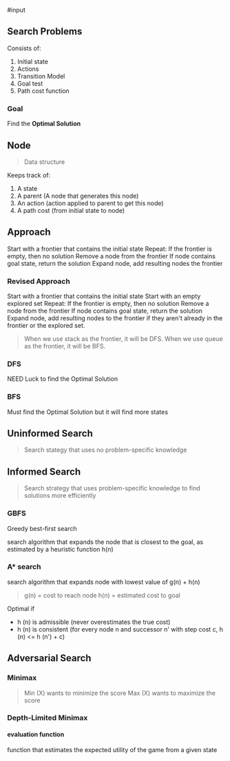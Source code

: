 #input 

## Search Problems
Consists of:
1. Initial state
2. Actions
3. Transition Model
4. Goal test
5. Path cost function

### Goal
Find the **Optimal Solution**

## Node
>Data structure

Keeps track of:
1. A state
2. A parent (A node that generates this node)
3. An action (action applied to parent to get this node)
4. A path cost (from initial state to node)

## Approach
Start with a frontier that contains the initial state
Repeat:
	If the frontier is empty, then no solution
	Remove a node from the frontier
	If node contains goal state, return the solution
	Expand node, add resulting nodes the frontier

### Revised Approach
Start with a frontier that contains the initial state
Start with an empty explored set
Repeat:
	If the frontier is empty, then no solution
	Remove a node from the frontier
	If node contains goal state, return the solution
	Expand node, add resulting nodes to the frontier if they aren't already in the frontier or the explored set.

>When we use stack as the frontier, it will be DFS.
>When we use queue as the frontier, it will be BFS.

### DFS
NEED Luck to find the Optimal Solution

### BFS
Must find the Optimal Solution but it will find more states

## Uninformed Search
>Search stategy that uses no problem-specific knowledge

## Informed Search
>Search strategy that uses problem-specific knowledge to find solutions more efficiently

### GBFS
Greedy best-first search

search algorithm that expands the node that is closest to the goal, as estimated by a heuristic function h(n)

### A* search
search algorithm that expands node with lowest value of g(n) + h(n)
>g(n) = cost to reach node
>h(n) = estimated cost to goal

Optimal if
- h (n) is admissible (never overestimates the true cost)
- h (n) is consistent (for every node n and successor n' with step cost c, h (n) <= h (n') + c)

## Adversarial Search
### Minimax
>Min (X) wants to minimize the score
>Max (X) wants to maximize the score

### Depth-Limited Minimax
#### evaluation function
function that estimates the expected utility of the game from a given state